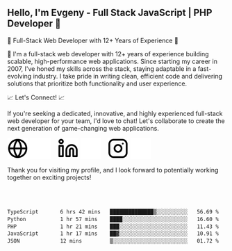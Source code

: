 ## Hello, I'm Evgeny - Full Stack JavaScript | PHP Developer 👋

🚀 Full-Stack Web Developer with 12+ Years of Experience 🚀

👋 I'm a full-stack web developer with 12+ years of experience building scalable, high-performance web applications. Since starting my career in 2007, I've honed my skills across the stack, staying adaptable in a fast-evolving industry. I take pride in writing clean, efficient code and delivering solutions that prioritize both functionality and user experience.

📈 Let's Connect! 📈

If you're seeking a dedicated, innovative, and highly experienced full-stack web developer for your team, I'd love to chat! Let's collaborate to create the next generation of game-changing web applications.

[![website](./img/globe-light.svg)](https://tradiry.com#gh-light-mode-only)
[![website](./img/globe-dark.svg)](https://tradiry.com#gh-dark-mode-only)
&nbsp;&nbsp;
[![website](./img/linkedin-light.svg)](https://www.linkedin.com/in/etulikov#gh-light-mode-only)
[![website](./img/linkedin-dark.svg)](https://www.linkedin.com/in/etulikov#gh-dark-mode-only)
&nbsp;&nbsp;
[![website](./img/instagram-light.svg)](https://www.instagram.com/evgenytulikov/#gh-light-mode-only)
[![website](./img/instagram-dark.svg)](https://www.instagram.com/evgenytulikov/#gh-dark-mode-only)

Thank you for visiting my profile, and I look forward to potentially working together on exciting projects!

<br />
<br />

<!--START_SECTION:waka-->

```txt
TypeScript       6 hrs 42 mins   ██████████████▒░░░░░░░░░░   56.69 %
Python           1 hr 57 mins    ████░░░░░░░░░░░░░░░░░░░░░   16.60 %
PHP              1 hr 21 mins    ███░░░░░░░░░░░░░░░░░░░░░░   11.43 %
JavaScript       1 hr 17 mins    ██▓░░░░░░░░░░░░░░░░░░░░░░   10.91 %
JSON             12 mins         ▒░░░░░░░░░░░░░░░░░░░░░░░░   01.72 %
```

<!--END_SECTION:waka-->
